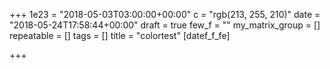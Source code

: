 +++
1e23 = "2018-05-03T03:00:00+00:00"
c = "rgb(213, 255, 210)"
date = "2018-05-24T17:58:44+00:00"
draft = true
few_f = ""
my_matrix_group = []
repeatable = []
tags = []
title = "colortest"
[datef_f_fe]

+++
